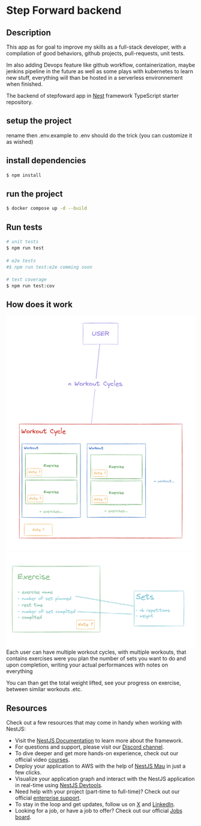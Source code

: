 # Step Forward backend

## Description

This app as for goal to improve my skills as a full-stack developer, with a compilation of good behaviors, github projects, pull-requests, unit tests.

Im also adding Devops feature like github workflow, containerization, maybe jenkins pipeline in the future as well as some plays with kubernetes to learn new stuff, everything will than be hosted in a serverless environnement when finished.

The backend of stepfoward app in [Nest](https://github.com/nestjs/nest) framework TypeScript starter repository.

## setup the project
rename then .env.example to .env should do the trick (you can customize it as wished)

## install dependencies

```bash
$ npm install
```

## run the project

```bash
$ docker compose up -d --build
```

## Run tests

```bash
# unit tests
$ npm run test

# e2e tests
#$ npm run test:e2e comming soon

# test coverage
$ npm run test:cov
```

## How does it work

<img src=".github/assets/architecture1.png" />
<img src=".github/assets/architecture2.png" />
Each user can have multiple workout cycles, with multiple workouts, that contains exercises were you plan the number of sets you want to do and upon completion, writing your actual performances with notes on everything

You can than get the total weight lifted, see your progress on exercise, between similar workouts .etc.

## Resources

Check out a few resources that may come in handy when working with NestJS:

- Visit the [NestJS Documentation](https://docs.nestjs.com) to learn more about the framework.
- For questions and support, please visit our [Discord channel](https://discord.gg/G7Qnnhy).
- To dive deeper and get more hands-on experience, check out our official video [courses](https://courses.nestjs.com/).
- Deploy your application to AWS with the help of [NestJS Mau](https://mau.nestjs.com) in just a few clicks.
- Visualize your application graph and interact with the NestJS application in real-time using [NestJS Devtools](https://devtools.nestjs.com).
- Need help with your project (part-time to full-time)? Check out our official [enterprise support](https://enterprise.nestjs.com).
- To stay in the loop and get updates, follow us on [X](https://x.com/nestframework) and [LinkedIn](https://linkedin.com/company/nestjs).
- Looking for a job, or have a job to offer? Check out our official [Jobs board](https://jobs.nestjs.com).
